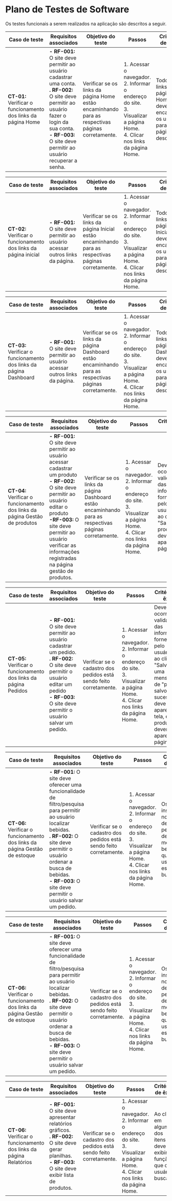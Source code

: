 # Plano de Testes de Software
Os testes funcionais a serem realizados na aplicação são descritos a seguir.


| Caso de teste                                             | Requisitos associados                                                                                                                                                                                                                                                                                                                                              | Objetivo do teste                                                                                 | Passos                                                                                                                                     | Critérios de êxito                                                                    | Responsável |
| --------------------------------------------------------- | ------------------------------------------------------------------------------------------------------------------------------------------------------------------------------------------------------------------------------------------------------------------------------------------------------------------------------------------------------------------ | ------------------------------------------------------------------------------------------------- | ------------------------------------------------------------------------------------------------------------------------------------------ | ------------------------------------------------------------------------------------- | ----------- |
| **CT-01:** Verificar o funcionamento dos links da página Home | **- RF-001:** O site deve permitir ao usuário cadastrar uma conta.  <br> **. RF-002:** O site deve permitir ao usuário fazer o login da sua conta.  <br> **- RF-003:** O site deve permitir ao usuário recuperar a senha. | Verificar se os links da página Home estão encaminhando para as respectivas páginas corretamente. | 1. Acessar o navegador.  <br> 2. Informar o endereço do site.  <br> 3. Visualizar a página Home.  <br> 4. Clicar nos links da página Home. | Todos os links da página Home devem encaminhar os usuários para as páginas descritas. | Thiago      |



| Caso de teste                                             | Requisitos associados                                                                                                                                                                                                                                                                                                                                              | Objetivo do teste                                                                                 | Passos                                                                                                                                     | Critérios de êxito                                                                    | Responsável |
| --------------------------------------------------------- | ------------------------------------------------------------------------------------------------------------------------------------------------------------------------------------------------------------------------------------------------------------------------------------------------------------------------------------------------------------------ | ------------------------------------------------------------------------------------------------- | ------------------------------------------------------------------------------------------------------------------------------------------ | ------------------------------------------------------------------------------------- | ----------- |
| **CT-02:** Verificar o funcionamento dos links da página inicial | **- RF-001:** O site deve permitir ao usuário acessar outros links da página.  <br>   | Verificar se os links da página Inicial estão encaminhando para as respectivas páginas corretamente. | 1. Acessar o navegador.  <br> 2. Informar o endereço do site.  <br> 3. Visualizar a página Home.  <br> 4. Clicar nos links da página Home. | Todos os links da página Inicial devem encaminhar os usuários para as páginas descritas. | Jair       |



| Caso de teste                                             | Requisitos associados                                                                                                                                                                                                                                                                                                                                              | Objetivo do teste                                                                                 | Passos                                                                                                                                     | Critérios de êxito                                                                    | Responsável |
| --------------------------------------------------------- | ------------------------------------------------------------------------------------------------------------------------------------------------------------------------------------------------------------------------------------------------------------------------------------------------------------------------------------------------------------------ | ------------------------------------------------------------------------------------------------- | ------------------------------------------------------------------------------------------------------------------------------------------ | ------------------------------------------------------------------------------------- | ----------- |
| **CT-03:** Verificar o funcionamento dos links da página Dashboard | **- RF-001:** O site deve permitir ao usuário acessar outros links da página.  <br>   | Verificar se os links da página Dashboard estão encaminhando para as respectivas páginas corretamente. | 1. Acessar o navegador.  <br> 2. Informar o endereço do site.  <br> 3. Visualizar a página Home.  <br> 4. Clicar nos links da página Home. | Todos os links da página Dashboard devem encaminhar os usuários para as páginas descritas. | Lucas     |



| Caso de teste                                             | Requisitos associados                                                                                                                                                                                                                                                                                                                                              | Objetivo do teste                                                                                 | Passos                                                                                                                                     | Critérios de êxito                                                                    | Responsável |
| --------------------------------------------------------- | ------------------------------------------------------------------------------------------------------------------------------------------------------------------------------------------------------------------------------------------------------------------------------------------------------------------------------------------------------------------ | ------------------------------------------------------------------------------------------------- | ------------------------------------------------------------------------------------------------------------------------------------------ | ------------------------------------------------------------------------------------- | ----------- |
| **CT-04:** Verificar o funcionamento dos links da página Gestão de produtos | **- RF-001:** O site deve permitir ao usuário acessar cadastrar um produto  <br> **- RF-002:** O site deve permitir ao usuário editar o produto <br> **-RF-003:** O site deve permitir ao usuário verificar as informações registradas na página gestão de produtos. | Verificar se os links da página Dashboard estão encaminhando para as respectivas páginas corretamente. | 1. Acessar o navegador.  <br> 2. Informar o endereço do site.  <br> 3. Visualizar a página Home.  <br> 4. Clicar nos links da página Home. | Deve ocorrer uma validação das informações fornecidas pelo usuário, e ao clicar em "Salvar", os produtos devem aparecer na página. | Verônica       |


| Caso de teste                                             | Requisitos associados                                                                                                                                                                                                                                                                                                                                              | Objetivo do teste                                                                                 | Passos                                                                                                                                     | Critérios de êxito                                                                    | Responsável |
| --------------------------------------------------------- | ------------------------------------------------------------------------------------------------------------------------------------------------------------------------------------------------------------------------------------------------------------------------------------------------------------------------------------------------------------------ | ------------------------------------------------------------------------------------------------- | ------------------------------------------------------------------------------------------------------------------------------------------ | ------------------------------------------------------------------------------------- | ----------- |
| **CT-05:** Verificar o funcionamento dos links da página Pedidos | **- RF-001:** O site deve permitir ao usuário cadastrar um pedido.  <br> **. RF-002:** O site deve permitir o usuário editar um pedido <br> **- RF-003:** O site deve permitir o usuário salvar um pedido.  <br>   | Verificar se o cadastro dos pedidos está sendo feito corretamente. | 1. Acessar o navegador.  <br> 2. Informar o endereço do site.  <br> 3. Visualizar a página Home.  <br> 4. Clicar nos links da página Home. | Deve ocorrer uma validação das informações fornecidas pelo usuário, e ao clicar em "Salvar", uma mensagem de "pedido salvo com sucesso" deve aparecer na tela, e os produtos devem  aparecer na página. | Gabriel      |

| Caso de teste                                             | Requisitos associados                                                                                                                                                                                                                                                                                                                                              | Objetivo do teste                                                                                 | Passos                                                                                                                                     | Critérios de êxito                                                                    | Responsável |
| --------------------------------------------------------- | ------------------------------------------------------------------------------------------------------------------------------------------------------------------------------------------------------------------------------------------------------------------------------------------------------------------------------------------------------------------ | ------------------------------------------------------------------------------------------------- | ------------------------------------------------------------------------------------------------------------------------------------------ | ------------------------------------------------------------------------------------- | ----------- |
| **CT-06:** Verificar o funcionamento dos links da página Gestão de estoque | **- RF-001:** O site deve oferecer uma funcionalidade de filtro/pesquisa para permitir ao usuário localizar bebidas.  <br> **. RF-002:** O site deve permitir o usuário ordenar a busca de bebidas. <br> **- RF-003:** O site deve permitir o usuário salvar um pedido.  <br>   | Verificar se o cadastro dos pedidos está sendo feito corretamente. | 1. Acessar o navegador.  <br> 2. Informar o endereço do site.  <br> 3. Visualizar a página Home.  <br> 4. Clicar nos links da página Home. | Os dados inseridos no filtro de pesquisa devem mostrar a bebida que o usuário está buscando. | Thiago      |


| Caso de teste                                             | Requisitos associados                                                                                                                                                                                                                                                                                                                                              | Objetivo do teste                                                                                 | Passos                                                                                                                                     | Critérios de êxito                                                                    | Responsável |
| --------------------------------------------------------- | ------------------------------------------------------------------------------------------------------------------------------------------------------------------------------------------------------------------------------------------------------------------------------------------------------------------------------------------------------------------ | ------------------------------------------------------------------------------------------------- | ------------------------------------------------------------------------------------------------------------------------------------------ | ------------------------------------------------------------------------------------- | ----------- |
| **CT-06:** Verificar o funcionamento dos links da página Gestão de estoque | **- RF-001:** O site deve oferecer uma funcionalidade de filtro/pesquisa para permitir ao usuário localizar bebidas.  <br> **. RF-002:** O site deve permitir o usuário ordenar a busca de bebidas. <br> **- RF-003:** O site deve permitir o usuário salvar um pedido.  <br>   | Verificar se o cadastro dos pedidos está sendo feito corretamente. | 1. Acessar o navegador.  <br> 2. Informar o endereço do site.  <br> 3. Visualizar a página Home.  <br> 4. Clicar nos links da página Home. | Os dados inseridos no filtro de pesquisa devem mostrar a bebida que o usuário está buscando. | Jair       |



| Caso de teste                                             | Requisitos associados                                                                                                                                                                                                                                                                                                                                              | Objetivo do teste                                                                                 | Passos                                                                                                                                     | Critérios de êxito                                                                    | Responsável |
| --------------------------------------------------------- | ------------------------------------------------------------------------------------------------------------------------------------------------------------------------------------------------------------------------------------------------------------------------------------------------------------------------------------------------------------------ | ------------------------------------------------------------------------------------------------- | ------------------------------------------------------------------------------------------------------------------------------------------ | ------------------------------------------------------------------------------------- | ----------- |
| **CT-06:** Verificar o funcionamento dos links da página Relatórios | **- RF-001:** O site deve apresentar relatórios gráficos.  <br> **. RF-002:** O site deve gerar planilhas. <br> **- RF-003:** O site deve exibir lista de produtos.  <br>   | Verificar se o cadastro dos pedidos está sendo feito corretamente. | 1. Acessar o navegador.  <br> 2. Informar o endereço do site.  <br> 3. Visualizar a página Home.  <br> 4. Clicar nos links da página Home. | Ao clicar em algum dos itens deve exibir a função que o usuário busca. | Jair      |

